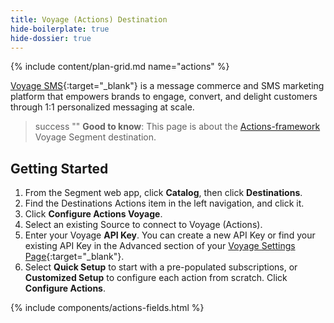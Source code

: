 ```yaml
---
title: Voyage (Actions) Destination
hide-boilerplate: true
hide-dossier: true
---
```

{% include content/plan-grid.md name="actions" %}

[Voyage SMS](https://www.voyagesms.com){:target="_blank"} is a message commerce and SMS marketing platform that empowers brands to engage, convert, and delight customers through 1:1 personalized messaging at scale.

> success ""
> **Good to know**: This page is about the [Actions-framework](/docs/connections/destinations/actions/) Voyage Segment destination.


## Getting Started

1. From the Segment web app, click **Catalog**, then click **Destinations**.
2. Find the Destinations Actions item in the left navigation, and click it.
3. Click **Configure Actions Voyage**.
4. Select an existing Source to connect to Voyage (Actions).
5. Enter your Voyage **API Key**. You can create a new API Key or find your existing API Key in the Advanced section of your [Voyage Settings Page](https://app.voyagetext.com/dashboard/settings/advanced){:target="_blank"}.
6. Select **Quick Setup** to start with a pre-populated subscriptions, or **Customized Setup** to configure each action from scratch. Click **Configure Actions**.

{% include components/actions-fields.html %}
